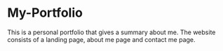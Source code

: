# My-Portfolio
This is a personal portfolio that gives a summary about me.
The website consists of a landing page, about me page and contact me page.
